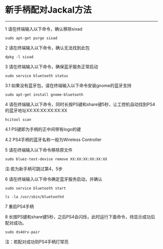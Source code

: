 # 新手柄配对Jackal方法

***

1 请在终端输入以下命令，确认移除sixad

`sudo apt-get purge sixad`

2 请在终端输入以下命令，确认无法找到此包

`dpkg -l sixad`

3 请在终端输入以下命令，确保蓝牙服务正常启动

`sudo service bluetooth status`

3.1 如果没有蓝牙包，请在终端输入以下命令安装gnome的蓝牙支持

`sudo apt-get install gnome-bluetooth`

4 请在终端输入以下命令，同时长按PS键和share键5秒，让工控机自动找到PS4的蓝牙地址XX:XX:XX:XX:XX:XX

`hcitool scan`

4.1 PS键即为手柄的正中间带有logo的键

4.2 PS4手柄的蓝牙名称一般为Wireless Controller

5 请在终端输入以下命令移除原文件

`sudo bluez-test-device remove XX:XX:XX:XX:XX:XX`

注:若为新手柄可跳过第4，5步

6 请在终端输入以下命令确定蓝牙服务启动，并确认

`sudo service bluetooth start`

`ls -la /usr/sbin/bluetoothd`

7 重启PS4手柄

8 长按PS键和share键5秒，之后PS4会闪烁，此时运行下面命令，待显示成功后配对成功。

`sudo ds4drv-pair`

注：若配对成功则PS4手柄灯常亮
